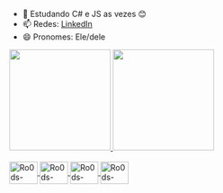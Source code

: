 - 🌱 Estudando C# e JS as vezes 😊
- 📫 Redes: <a href="https://www.linkedin.com/in/rodrigo-gabriel-de-melo-da-silva-990383139">LinkedIn</a>
- 😄 Pronomes: Ele/dele

<div>
	<a href="https://github.com/Ro0ds">
	<img height="180em" src="https://github-readme-stats.vercel.app/api?username=ro0ds&count_private=true&theme=nightowl&show_icons=true"/>
	<img height="180em" src="https://github-readme-stats.vercel.app/api/top-langs/?username=ro0ds&layout=compact&theme=nightowl&langs_count=10"/>
</div>
	
<div style="display: inline_block"><br>
	<img align="center" alt="Ro0ds-CSharp" height="40" width="50" src="https://cdn.jsdelivr.net/gh/devicons/devicon/icons/csharp/csharp-original.svg" />
	<img align="center" alt="Ro0ds-CPlusPlus" height="40" width="50" src="https://cdn.jsdelivr.net/gh/devicons/devicon/icons/cplusplus/cplusplus-original.svg" />
	<img align="center" alt="Ro0ds-VStudio" height="40" width="50" src="https://cdn.jsdelivr.net/gh/devicons/devicon/icons/visualstudio/visualstudio-plain.svg" />
	<img align="center" alt="Ro0ds-VSCode" height="40" width="50" src="https://cdn.jsdelivr.net/gh/devicons/devicon/icons/vscode/vscode-original.svg" />
</div>
	
##
